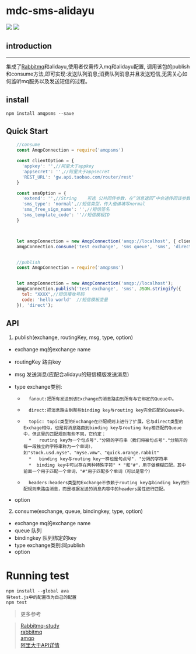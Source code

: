 # mdc-sms-alidayu
![](https://img.shields.io/badge/node-%3E%3Dv6.9.2-blue.svg)
![](https://img.shields.io/badge/test-2%2F2-green.svg)  
## introduction  
---  
集成了[Rabbitmq](https://github.com/squaremo/amqp.node)和alidayu,使用者仅需传入mq和alidayu配置,
调用该包的publish和consume方法,即可实现:发送队列消息;消费队列消息并且发送短信,无需关心如何监听mq服务以及发送短信的过程。

## install

    npm install amqpsms --save


## Quick Start
```javascript
    //consume
    const AmqpConnection = require('amqpsms')

    const clientOption = {
      'appkey': '',//阿里大于appkey
      'appsecret': '',//阿里大于appsecret
      'REST_URL': 'gw.api.taobao.com/router/rest'
    }

    const smsOption = {
      'extend': '',//String    可选 公共回传参数，在“消息返回”中会透传回该参数；举例：用户可以传入自己下级的会员ID，在消息返回时，该会员ID会包含在内，用户可以根据该会员ID识别是哪位会员使用了你的应用
      'sms_type': 'normal',//短信类型，传入值请填写normal
      'sms_free_sign_name': '',//短信签名
      'sms_template_code': ''//短信模板ID
    }



    let amqpConnection = new AmqpConnection('amqp://localhost', { clientOption, smsOption });
    amqpConnection.consume('test exchange', 'sms queue', 'sms', 'direct'); //consume


    //publish
    const AmqpConnection = require('amqpsms')


    let amqpConnection = new AmqpConnection('amqp://localhost');
    amqpConnection.publish('test exchange', 'sms', JSON.stringify({
      tel: "XXXX",//短信接收号码
      code: 'hello world'  //短信模板变量
    }), 'direct');
```
## API

1. publish(exchange, routingKey, msg, type, option)

 * exchange mq的exchange name
 * routingKey 路由key
 * msg 发送消息(应配合alidayu的短信模版发送消息)
 * type exchange类别:  

      *       fanout:把所有发送到该Exchange的消息路由到所有与它绑定的Queue中。
      *       direct:把消息路由到那些binding key与routing key完全匹配的Queue中。
      *       topic: topic类型的Exchange在匹配规则上进行了扩展，它与direct类型的Exchage相似，也是将消息路由到binding key与routing key相匹配的Queue中，但这里的匹配规则有些不同，它约定：
              *   routing key为一个句点号"."分隔的字符串（我们将被句点号"."分隔开的每一段独立的字符串称为一个单词），如"stock.usd.nyse"、"nyse.vmw"、"quick.orange.rabbit"
              *   binding key与routing key一样也是句点号". "分隔的字符串
              *  binding key中可以存在两种特殊字符" * "和"#"，用于做模糊匹配，其中前面一个用于匹配一个单词，"#"用于匹配多个单词（可以是零个）
      *       headers:headers类型的Exchange不依赖于routing key与binding key的匹配规则来路由消息，而是根据发送的消息内容中的headers属性进行匹配。
 *  option

2. consume(exchange, queue, bindingkey, type, option)  


* exchange mq的exchange name
* queue 队列
* bindingkey 队列绑定的key
* type exchange类别:同publish
* option


# Running test

    npm install --global ava
    将test.js中的配置改为自己的配置
    npm test


>更多参考

>[Rabbitmq-study](https://github.com/shadow88sky/Rabbitmq-study)  
>[rabbitmq](http://www.rabbitmq.com)  
>[amqp](https://github.com/squaremo/amqp.node)  
>[阿里大于API详情](https://api.alidayu.com/doc2/apiDetail.htm?spm=a3142.8062534.3.1.bNEw4j&apiId=25450)
